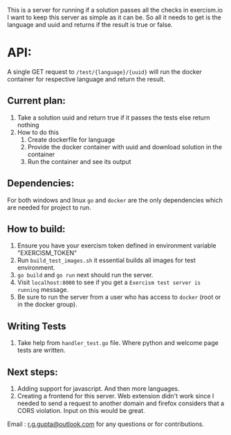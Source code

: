 This is a server for running if a solution passes all the checks in exercism.io
I want to keep this server as simple as it can be. So all it needs to get is the language and uuid and returns if the result is true or false.

# API:
A single GET request to `/test/{language}/{uuid}` will run the docker container for respective language and return the result.

## Current plan:
1. Take a solution uuid and return true if it passes the tests else return nothing
2. How to do this
    1. Create dockerfile for language
    2. Provide the docker container with uuid and download solution in the container
    3. Run the container and see its output

## Dependencies:
For both windows and linux `go` and `docker` are the only dependencies which are needed for project to run.

## How to build:
1. Ensure you have your exercism token defined in environment variable "EXERCISM_TOKEN"
2. Run `build_test_images.sh` it essential builds all images for test environment.
3. `go build` and `go run` next should run the server.
4. Visit `localhost:8000` to see if you get a `Exercism test server is running` message.
5. Be sure to run the server from a user who has access to `docker` (root or in the docker group).

## Writing Tests
1. Take help from `handler_test.go` file. Where python and welcome page tests are written.

## Next steps:
1. Adding support for javascript. And then more languages.
2. Creating a frontend for this server. Web extension didn't work since I needed to send a request to another domain and firefox considers that a CORS violation. Input on this would be great. 

Email : r.g.gupta@outlook.com for any questions or for contributions.